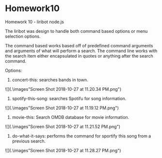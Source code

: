 # Homework10
Homework 10 - liribot node.js

The liribot was design to handle both command based options or menu selection options.

The command based works based off of predefined command arguments and arguments of what will perform a search.
The command line works with the search item either encapsulated in quotes or anything after the search command.

Options:
1. concert-this: searches bands in town.

![](.\images\"Screen Shot 2018-10-27 at 11.20.34 PM.png")

1. spotify-this-song: searches Spotifu for song information.

![](.\images\"Screen Shot 2018-10-27 at 11.19.12 PM.png")

1. movie-this: Search OMDB database for movie information.

![](.\images\"Screen Shot 2018-10-27 at 11.21.52 PM.png")

1. do-what-it-says: performs the command for sportify this song from a previous search.

![](.\images\"Screen Shot 2018-10-27 at 11.28.27 PM.png")

